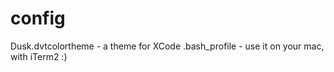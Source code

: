 # config

Dusk.dvtcolortheme - a theme for XCode
.bash_profile - use it on your mac, with iTerm2 :)
